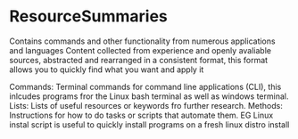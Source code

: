 # ResourceSummaries

Contains commands and other functionality from numerous applications and languages
Content collected from experience and openly avaliable sources, abstracted and rearranged in a consistent format, this format allows you to quickly find what you want and apply it

Commands: Terminal commands for command line applications (CLI), this inlcudes programs fror the Linux bash terminal as well as windows terminal. 
Lists: Lists of useful resources or keywords fro further research.
Methods: Instructions for how to do tasks or scripts that automate them. EG Linux instal script is useful to quickly install programs on a fresh linux distro install



                

